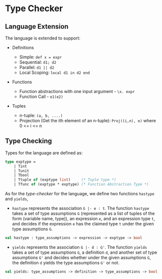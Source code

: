 # Type Checker

## Language Extension

The language is extended to support:

- Definitions
    
    + Simple: `def x = expr`
    + Sequential: `d1; d2`
    + Parallel: `d1 || d2`
    + Local Scoping: `local d1 in d2 end`

- Functions

    + Function abstractions with one input argument - `\x. expr`
    + Function Call - `e1(e2)`

- Tuples

    + n-tuple: `(a, b, ....)`
    + Projection (Get the ith element of an n-tuple): `Proj((i,n), e)` where 0 <= i <= n

## Type Checking

Types for the language are defined as:

```ocaml
type exptype = 
    | Tint 
    | Tunit 
    | Tbool 
    | Ttuple of (exptype list)     (* Tuple type *)
    | Tfunc of (exptype * exptype) (* Function Abstraction Type *)
```

As for the *type-checker* for the language, we define two functions `hastype` and `yields`,
- `hastype` represents the association `G |- e : t`. The function `hastype` takes a set of type assumptions `G` (represented as a list of tuples of the form (variable name, type)), an expression `e`, and an expression type `t`, and decides if the expression `e` has the claimed type `t` under the given type assumptions `G`.

```ocaml
val hastype : type_assumptions -> expression -> exptype -> bool
```

- `yields` represents the association `G |- d : G'`. The function `yields` takes a set of type assumptions `G`, a definition `d`, and another set of type assumptions `G'` and decides whether under the given assumptions `G`, the definition `d` yields the type assumptions `G'` or not.

```ocaml
val yields: type_assumptions -> definition -> type_assumptions -> bool
```

